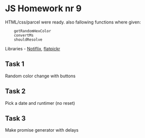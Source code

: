 # JS Homework nr 9

HTML/css/parcel were ready. also fallowing functions where given:

		getRandomHexColor
		convertMs		
		shouldResolve

Libraries - [Notiflix](https://github.com/notiflix/Notiflix#readme), [flatpickr](https://flatpickr.js.org/)

## Task 1

Random color change with buttons

## Task 2

Pick a date and runtimer (no reset)

## Task 3

Make promise generator with delays
